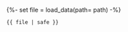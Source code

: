 {%- set file = load_data(path= path) -%}

```{{ language }}, linenos, linenostart=1
{{ file | safe }}
```
